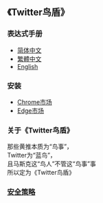 ## 《Twitter鸟盾》

### 表达式手册
- [简体中文](./doc/el-cn.md)  
- [繁體中文](./doc/el-tw.md)  
- [English](./doc/el-en.md)

### 安装
- [Chrome市场](https://chromewebstore.google.com/detail/%E6%8E%A8%E7%89%B9%E9%B8%9F%E7%9B%BE/igapbfjkbkmjcmgjmgfcegamhkfppdmg?hl=zh-CN)  
- [Edge市场](https://microsoftedge.microsoft.com/addons/detail/%E6%8E%A8%E7%89%B9%E9%B8%9F%E7%9B%BE/copkjadjjcbkgclndhlhdbmhdabhfmed)  

### 关于《Twitter鸟盾》

那些黄推本质为“鸟事”，  
Twitter为“蓝鸟”，  
且马斯克这“鸟人”不管这“鸟事”事  
所以定为《Twitter鸟盾》

### [安全策略](privacy.html)
